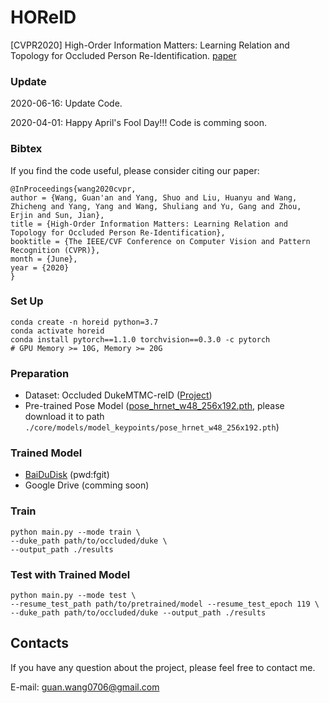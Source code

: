 # HOReID
[CVPR2020] High-Order Information Matters: Learning Relation and Topology for Occluded Person Re-Identification. [paper](http://openaccess.thecvf.com/content_CVPR_2020/html/Wang_High-Order_Information_Matters_Learning_Relation_and_Topology_for_Occluded_Person_CVPR_2020_paper.html)

### Update
2020-06-16: Update Code.

2020-04-01: Happy April's Fool Day!!! Code is comming soon.

### Bibtex
If you find the code useful, please consider citing our paper:
```
@InProceedings{wang2020cvpr,
author = {Wang, Guan'an and Yang, Shuo and Liu, Huanyu and Wang, Zhicheng and Yang, Yang and Wang, Shuliang and Yu, Gang and Zhou, Erjin and Sun, Jian},
title = {High-Order Information Matters: Learning Relation and Topology for Occluded Person Re-Identification},
booktitle = {The IEEE/CVF Conference on Computer Vision and Pattern Recognition (CVPR)},
month = {June},
year = {2020}
}
```

### Set Up
```shell script
conda create -n horeid python=3.7
conda activate horeid
conda install pytorch==1.1.0 torchvision==0.3.0 -c pytorch
# GPU Memory >= 10G, Memory >= 20G
```


### Preparation
* Dataset: Occluded DukeMTMC-reID ([Project](https://github.com/lightas/Occluded-DukeMTMC-Dataset))
* Pre-trained Pose Model ([pose_hrnet_w48_256x192.pth](https://drive.google.com/drive/folders/13_wJ6nC7my1KKouMkQMqyr9r1ZnLnukP), please download it to path ```./core/models/model_keypoints/pose_hrnet_w48_256x192.pth```)


### Trained Model 
* [BaiDuDisk](https://pan.baidu.com/s/10TQ221aPz5-FMaW2YP2NJw) (pwd:fgit)
* Google Drive (comming soon)

### Train
```
python main.py --mode train \
--duke_path path/to/occluded/duke \
--output_path ./results 
```

### Test with Trained Model
```
python main.py --mode test \
--resume_test_path path/to/pretrained/model --resume_test_epoch 119 \
--duke_path path/to/occluded/duke --output_path ./results
```

## Contacts
If you have any question about the project, please feel free to contact me.

E-mail: guan.wang0706@gmail.com

